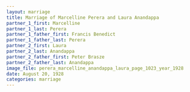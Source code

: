 ```yaml
---
layout: marriage
title: Marriage of Marcelline Perera and Laura Anandappa
partner_1_first: Marcelline
partner_1_last: Perera
partner_1_father_first: Francis Benedict
partner_1_father_last: Perera
partner_2_first: Laura
partner_2_last: Anandappa
partner_2_father_first: Peter Brasze
partner_2_father_last: Anandappa
image_file: perera_marcelline_anandappa_laura_page_1023_year_1928
date: August 20, 1928
categories: marriage
---
```


